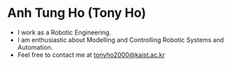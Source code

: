 # Anh Tung Ho (Tony Ho)
- I work as a Robotic Engineering. 
- I am enthusiastic about Modelling and Controlling Robotic Systems and Automation.
- Feel free to contact me at tonyho2000@kaist.ac.kr

<!---
tonyhoVN/tonyhoVN is a ✨ special ✨ repository because its `README.md` (this file) appears on your GitHub profile.
You can click the Preview link to take a look at your changes.
--->
